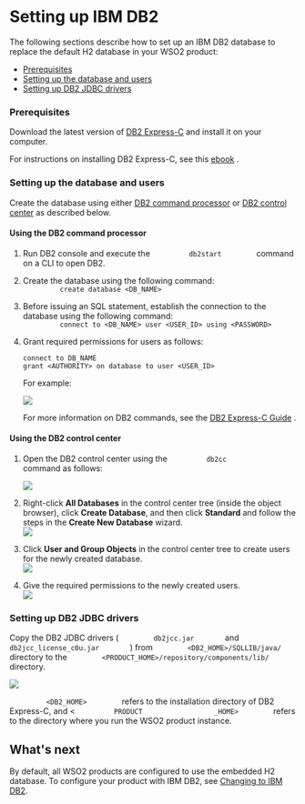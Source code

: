 # Setting up IBM DB2

The following sections describe how to set up an IBM DB2 database to
replace the default H2 database in your WSO2 product:

-   [Prerequisites](#SettingupIBMDB2-Prerequisites)
-   [Setting up the database and
    users](#SettingupIBMDB2-Settingupthedatabaseandusers)
-   [Setting up DB2 JDBC
    drivers](#SettingupIBMDB2-SettingupDB2JDBCdrivers)

### Prerequisites

Download the latest version of [DB2
Express-C](http://www-01.ibm.com/software/data/db2/express/download.html)
and install it on your computer.

For instructions on installing DB2 Express-C, see this
[ebook](https://www.ibm.com/developerworks/community/wikis/home?lang=en#!/wiki/Big%20Data%20University/page/FREE%20eBook%20-%20Getting%20Started%20with%20DB2%20Express-C)
.

### Setting up the database and users

Create the database using either [DB2 command
processor](#SettingupIBMDB2-UsingtheDB2commandprocessor) or [DB2 control
center](#SettingupIBMDB2-UsingtheDB2controlcenter) as described below.

#### Using the DB2 command processor

1.  Run DB2 console and execute the `          db2start         `
    command on a CLI to open DB2.
2.  Create the database using the following command:  
    `          create database <DB_NAME>         `
3.  Before issuing an SQL statement, establish the connection to the
    database using the following command:  
    `          connect to <DB_NAME> user <USER_ID> using <PASSWORD>         `
4.  Grant required permissions for users as follows:

    ``` actionscript3
    connect to DB_NAME
    grant <AUTHORITY> on database to user <USER_ID>
    ```

    For example:

    ![](../../assets/img/53125504/53287380.png) 

    For more information on DB2 commands, see the [DB2 Express-C
    Guide](https://www.ibm.com/developerworks/community/wikis/home?lang=en#!/wiki/Big%20Data%20University/page/FREE%20eBook%20-%20Getting%20Started%20with%20DB2%20Express-C)
    .

#### Using the DB2 control center

1.  Open the DB2 control center using the `          db2cc         `
    command as follows:  

    ![](../../assets/img/53125504/53287383.png)

2.  Right-click **All Databases** in the control center tree (inside the
    object browser), click **Create Database**, and then click
    **Standard** and follow the steps in the **Create New Database**
    wizard.  
    ![](../../assets/img/53125504/53287398.png) 
3.  Click **User and Group Objects** in the control center tree to
    create users for the newly created database.  
    ![](../../assets/img/53125504/53287381.png) 
4.  Give the required permissions to the newly created users.  
    ![](../../assets/img/53125504/53287382.png) 

### Setting up DB2 JDBC drivers

Copy the DB2 JDBC drivers ( `         db2jcc.jar        ` and
`         db2jcc_license_c0u.jar        ` ) from
`         <DB2_HOME>/SQLLIB/java/        ` directory to the
`         <PRODUCT_HOME>/repository/components/lib/        ` directory.

![](../../assets/img/53125504/53287393.png)

`          <DB2_HOME>         ` refers to the installation directory of
DB2 Express-C, and \< `          PRODUCT         `
`          _HOME>         ` refers to the directory where you run the
WSO2 product instance.

## What's next

By default, all WSO2 products are configured to use the embedded H2
database. To configure your product with IBM DB2, see [Changing to IBM
DB2](_Changing_to_IBM_DB2_).
